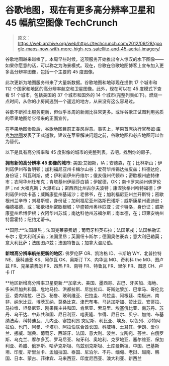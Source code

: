 # 谷歌地图，现在有更多高分辨率卫星和 45 幅航空图像 TechCrunch

> 原文：<https://web.archive.org/web/https://techcrunch.com/2012/09/28/google-maps-now-with-more-high-res-satellite-and-45-aerial-imagery/>

谷歌地图越来越棒了。本周早些时候，这项服务开始推出令人惊叹的水下图像——如果你愿意的话，可以称之为海景模式。现在，谷歌在谷歌地图博客上宣布加入更多高分辨率图像，包括一个主要的 45 度图像。

此次更新为地图服务带来了大量新数据。谷歌地图和地球现在提供 17 个城市和 112 个国家和地区的高分辨率航空和卫星图像。此外，现在可以在 45 度模式下查看 51 个城市，包括美国的 37 个城市和国外的 14 个城市(完整列表如下)。燃烧一点时间，从你的小房间逃到一个遥远的地方，从来没有这么容易过。

谷歌不断推出服务更新，但似乎本周的新闻比往常更多。或许谷歌正试图利用劣质的苹果地图给它带来的正面宣传。

在苹果地图惨败后，谷歌地图目前正春风得意。事实上，苹果首席执行官蒂姆·库克[为地图](https://web.archive.org/web/20221210001948/https://beta.techcrunch.com/2012/09/28/tim-cook-apologizes-for-apple-maps-points-to-competitive-alternatives/)发表了正式道歉，建议在苹果解决问题之前，谷歌地图和必应地图可以作为替代。

以下是具有高分辨率和 45 度影像的城市的完整列表。去吧。找到你的房子。

**拥有新的高分辨率 45 影像的城市:**
美国:艾姆斯，IA；安德森，在；比林斯山；伊利诺伊州布鲁明顿；加利福尼亚州卡梅尔山谷；爱荷华州锡达拉皮兹；科德达伦，身份证；科瓦利斯，或；伊利诺伊州丹维尔；俄亥俄州代顿市；密歇根州底特律市；衣阿华州杜布克；肯塔基州伊丽莎白镇；伊妮德，OK；南卡罗来纳州佛罗伦萨；nd 大福克斯；大瀑布山；密西西比州古尔夫波特；康涅狄格州哈特福德；伊利诺伊州坎卡基；威斯康星州基诺沙；老佛爷，在；加利福尼亚州兰开斯特；密歇根州兰辛市；刘易斯顿，身份证；加利福尼亚州洛斯巴诺斯；威斯康星州麦迪逊；梅德福德，或；密歇根州密歇根城；华盛顿州奥林匹亚；波卡特洛，身份证；威斯康星州希博伊根；衣阿华州苏城；南达科他州苏福尔斯；南本德，在；印第安纳州特雷霍特；纽约尤蒂卡。

**国际:**法国昂热；法国克莱蒙费朗；葡萄牙科英布拉；法国第戎；法国格勒诺布尔；意大利利沃诺；法国里昂；英国纽卡斯尔；德国奥伯豪森；意大利巴勒莫；意大利比萨；法国图卢兹；法国特鲁瓦；加拿大温尼伯。

**新增高分辨率航拍更新的地区:**
佛罗伦萨 OR、凯洛格 ID、卡斯珀 WY、北普拉特 NE、康科迪亚 KS、阿尔瓦 OK、奥斯汀 TX、内华达 MO、奇利科 the MO、图卢兹 FR、克莱蒙费朗 FR、昂热 FR、南特 FR、特鲁瓦 FR、里尔 FR、图恩 CH、卢卡 IT

**地区新增高分辨率卫星更新:**加拿大、美国、墨西哥、古巴、牙买加、海地、多米尼加共和国、危地马拉、洪都拉斯、尼加拉瓜、哥斯达黎加、巴拿马、哥伦比亚、委内瑞拉、巴西、秘鲁、玻利维亚、巴拉圭、乌拉圭、阿根廷、南极洲、南非、纳米比亚、博茨瓦纳、莫桑比克、津巴布韦、马达加斯加、赞比亚、安哥拉、马拉维、坦桑尼亚、刚果民主共和国、肯尼亚、索马里、埃塞俄比亚、南苏丹、苏丹、乌干达、中非共和国、尼日利亚、喀麦隆、乍得、尼日尔、贝宁、加纳、布基纳法索、科特迪瓦、几内亚、塞拉利昂 突尼斯、利比亚、埃及、以色列、沙特阿拉伯、也门、阿曼、卡塔尔、阿拉伯联合酋长国、科威特、土耳其、伊朗、爱尔兰、挪威、瑞典、葡萄牙、西班牙、法国、意大利、波兰、立陶宛、芬兰、白俄罗斯、乌克兰、摩尔多瓦、罗马尼亚、匈牙利、奥地利、克罗地亚、塞尔维亚、保加利亚、希腊、俄罗斯、哈萨克斯坦、乌兹别克斯坦、土库曼斯坦、中国、巴基斯坦、印度、斯里兰卡、孟加拉国、泰国、尼泊尔、不丹、缅甸、老挝、越南、韩国、日本、蒙古、菲律宾、马来西亚、印度尼西亚、澳大利亚、新西兰